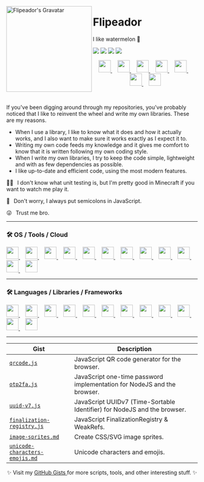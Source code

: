 <img
  align="left" width="225" height="225" alt="Flipeador's Gravatar"
  src="https://gravatar.com/avatar/6985bca3399275d826d646b436485a2bcfb2f0900826cf9a90ac6792d74e5eb7.jpg?s=225">

# Flipeador

I like watermelon 🍉

[![](https://img.shields.io/twitch/status/flipeador)](https://twitch.tv/flipeador)
[![](https://img.shields.io/badge/Gists-181717.svg?logo=github&logoColor=fff&logoSize=auto)](https://gist.github.com/flipeador)
[![](https://img.shields.io/badge/PayPal-003087.svg?logo=paypal&logoColor=fff&logoSize=auto)](https://paypal.com/donate/?hosted_button_id=DNFCXHF8NF32Y)
[![](https://img.shields.io/badge/MercadoPago-FFE600.svg?logo=mercadopago&logoColor=000&logoSize=auto)](https://biolibre.ar/flipeador)

<p align="center">
  <a href="https://youtube.com/@flipeador" title="YouTube">
    <img width="32" height="32" src="https://www.google.com/s2/favicons?domain=youtube.com&sz=128">
  </a>⠀
  <a href="https://twitch.tv/flipeador" title="Twitch">
    <img width="32" height="32" src="https://www.google.com/s2/favicons?domain=twitch.tv&sz=128">
  </a>⠀
  <a href="https://bsky.app/profile/flipeador.com" title="Bluesky">
    <img width="32" height="32" src="https://www.google.com/s2/favicons?domain=bsky.app&sz=128">
  </a>⠀
  <a href="https://reddit.com/user/Flipeador" title="Reddit">
    <img width="32" height="32" src="https://www.google.com/s2/favicons?domain=reddit.com&sz=128">
  </a>⠀
  <a href="https://discord.com/users/422421986309046292" title="Discord (User)">
    <img width="32" height="32" src="https://www.google.com/s2/favicons?domain=discord.com&sz=128">
  </a>⠀
  <a href="https://autohotkey.com/boards/memberlist.php?mode=viewprofile&u=60315" title="AutoHotkey">
    <img width="32" height="32" src="https://www.google.com/s2/favicons?domain=https%3A%2F%2Fautohotkey.com&sz=128">
  </a>⠀
  <a href="https://codepen.io/Flipeador" title="CodePen">
    <img width="32" height="32" src="https://www.google.com/s2/favicons?domain=codepen.io&sz=128">
  </a>
</p>

<br>

If you've been digging around through my repositories, you've probably noticed that I like to reinvent the wheel and write my own libraries. These are my reasons.

- When I use a library, I like to know what it does and how it actually works, and I also want to make sure it works exactly as I expect it to.
- Writing my own code feeds my knowledge and it gives me comfort to know that it is written following my own coding style.
- When I write my own libraries, I try to keep the code simple, lightweight and with as few dependencies as possible.
- I like up-to-date and efficient code, using the most modern features.

🤷‍♂️⠀I don't know what unit testing is, but I'm pretty good in Minecraft if you want to watch me play it.

🧠⠀Don't worry, I always put semicolons in JavaScript.

😜⠀Trust me bro.

---

### 🛠 OS / Tools / Cloud

<p align="left">
  <a href="https://en.wikipedia.org/wiki/Windows_11" title="Windows 11">
    <img width="32" height="32" src="https://cdn.jsdelivr.net/gh/devicons/devicon/icons/windows8/windows8-original.svg">
  </a>⠀
  <a href="https://en.wikipedia.org/wiki/Android_(operating_system)" title="Android">
    <img width="32" height="32" src="https://cdn.jsdelivr.net/gh/devicons/devicon/icons/android/android-original.svg">
  </a>⠀
  <a href="https://visualstudio.microsoft.com" title="Visual Studio">
    <img width="32" height="32" src="https://cdn.jsdelivr.net/gh/devicons/devicon/icons/visualstudio/visualstudio-plain.svg">
  </a>⠀
  <a href="https://code.visualstudio.com" title="Visual Studio Code">
    <img width="32" height="32" src="https://cdn.jsdelivr.net/gh/devicons/devicon/icons/vscode/vscode-original.svg">
  </a>⠀
  <a href="https://sqlite.org" title="SQLite">
    <img width="32" height="32" src="https://cdn.jsdelivr.net/gh/devicons/devicon/icons/sqlite/sqlite-original.svg">
  </a>⠀
  <a href="https://mongodb.com" title="MongoDB">
    <img width="32" height="32" src="https://cdn.jsdelivr.net/gh/devicons/devicon/icons/mongodb/mongodb-original.svg">
  </a>⠀
  <a href="https://git-scm.com" title="Git">
    <img width="32" height="32" src="https://cdn.jsdelivr.net/gh/devicons/devicon/icons/git/git-original.svg">
  </a>⠀
  <a href="https://go.postman.co" title="Postman">
    <img width="32" height="32" src="https://cdn.jsdelivr.net/gh/devicons/devicon/icons/postman/postman-original.svg">
  </a>⠀
  <a href="https://insomnia.rest" title="Insomnia">
    <img width="32" height="32" src="https://cdn.jsdelivr.net/gh/devicons/devicon/icons/insomnia/insomnia-original.svg">
  </a>⠀
  <a href="https://eslint.org" title="ESLint">
    <img width="32" height="32" src="https://cdn.jsdelivr.net/gh/devicons/devicon/icons/eslint/eslint-original.svg">
  </a>⠀
  <a href="https://cloudflare.com" title="Cloudflare">
    <img width="32" height="32" src="https://cdn.jsdelivr.net/gh/devicons/devicon/icons/cloudflare/cloudflare-original.svg">
  </a>⠀
  <a href="https://aws.amazon.com" title="Amazon Web Services">
    <img width="32" height="32" src="https://cdn.jsdelivr.net/gh/devicons/devicon/icons/amazonwebservices/amazonwebservices-original-wordmark.svg">
  </a>
</p>

---

### 🛠 Languages / Libraries / Frameworks

<p align="left">
  <a href="https://developer.mozilla.org/docs/Web/HTML" title="HTML">
    <img width="32" height="32" src="https://cdn.jsdelivr.net/gh/devicons/devicon/icons/html5/html5-original.svg">
  </a>⠀
  <a href="https://developer.mozilla.org/docs/Web/CSS" title="CSS">
    <img width="32" height="32" src="https://cdn.jsdelivr.net/gh/CSS-Next/logo.css/css.svg">
  </a>⠀
  <a href="https://developer.mozilla.org/docs/Web/JavaScript" title="JavaScript">
    <img width="32" height="32" src="https://cdn.jsdelivr.net/gh/devicons/devicon/icons/javascript/javascript-original.svg">
  </a>⠀
  <a href="https://www.typescriptlang.org" title="TypeScript">
    <img width="32" height="32" src="https://cdn.jsdelivr.net/gh/devicons/devicon/icons/typescript/typescript-original.svg">
  </a>⠀
  <a href="https://nodejs.org" title="Node.js">
    <img width="32" height="32" src="https://cdn.jsdelivr.net/gh/devicons/devicon/icons/nodejs/nodejs-original.svg">
  </a>⠀
  <a href="https://en.wikipedia.org/wiki/C%2B%2B" title="C++">
    <img width="32" height="32" src="https://cdn.jsdelivr.net/gh/devicons/devicon/icons/cplusplus/cplusplus-original.svg">
  </a>⠀
  <a href="https://en.wikipedia.org/wiki/C_Sharp_(programming_language)" title="C#">
    <img width="32" height="32" src="https://cdn.jsdelivr.net/gh/devicons/devicon/icons/csharp/csharp-original.svg">
  </a>⠀
  <a href="https://python.org" title="Python">
    <img width="32" height="32" src="https://cdn.jsdelivr.net/gh/devicons/devicon/icons/python/python-original.svg">
  </a>⠀
  <a href="https://autohotkey.com" title="AutoHotkey">
    <img width="32" height="32" src="https://www.google.com/s2/favicons?domain=https%3A%2F%2Fautohotkey.com&sz=128">
  </a>⠀
  <a href="https://vite.dev" title="Vite">
    <img width="32" height="32" src="https://cdn.jsdelivr.net/gh/devicons/devicon/icons/vitejs/vitejs-original.svg">
  </a>⠀
  <a href="https://astro.build" title="Astro">
    <img width="32" height="32" src="https://cdn.jsdelivr.net/gh/devicons/devicon/icons/astro/astro-original.svg">
  </a>⠀
  <a href="https://expressjs.com" title="Express.js">
    <img width="32" height="32" src="https://cdn.jsdelivr.net/gh/devicons/devicon/icons/express/express-original.svg">
  </a>
</p>

---

| Gist | Description |
| --- | --- |
| [`qrcode.js`](https://gist.github.com/flipeador/de0cc6513f2aaa05def7456d99360369) | JavaScript QR code generator for the browser. |
| [`otp2fa.js`](https://gist.github.com/flipeador/d70a8a08b9600116cc102b6f63e8519e) | JavaScript one-time password implementation for NodeJS and the browser. |
| [`uuid-v7.js`](https://gist.github.com/flipeador/878e735b9f6432ff7006975627104693) | JavaScript UUIDv7 (Time-Sortable Identifier) for NodeJS and the browser. |
| [`finalization-registry.js`](https://gist.github.com/flipeador/8a599c952a91031790e162861c976c6d) | JavaScript FinalizationRegistry & WeakRefs. |
| [`image-sprites.md`](https://gist.github.com/flipeador/4963f0bddfc9e4456cdf982a905a86d2) | Create CSS/SVG image sprites. |
| [`unicode-characters-emojis.md`](https://gist.github.com/flipeador/4ea725293c49a270bcc6e96ef2b8d281) | Unicode characters and emojis. |

<p align="center">
  ✨ Visit my
  <a href="https://gist.github.com/flipeador">
    GitHub Gists
  </a>
  for more scripts, tools, and other interesting stuff. ✨
</p>
